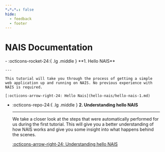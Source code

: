 ```yaml
---
ᴴₒᴴₒᴴₒ: false
hide:
  - feedback
  - footer
---
```


# NAIS Documentation

<div class="grid cards" markdown>
-   :octicons-rocket-24:{ .lg .middle } **1. Hello NAIS**

    ---

    This tutorial will take you through the process of getting a simple web application up and running on NAIS. No previous experience with NAIS is required.

    [:octicons-arrow-right-24: Hello Nais](hello-nais/hello-nais-1.md)

- :octicons-repo-24:{ .lg .middle } **2. Understanding hello NAIS**

    ---

    We take a closer look at the steps that were automatically performed for us during the first tutorial.
    This will give you a better understanding of how NAIS works and give you some insight into what happens behind the scenes.

    [:octicons-arrow-right-24: Understanding hello NAIS](manual-nais/manual-nais-1.md)

  </div>
